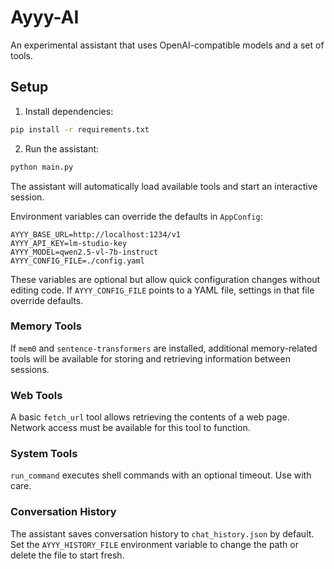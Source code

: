 # Ayyy-AI
An experimental assistant that uses OpenAI-compatible models and a set of tools.

## Setup

1. Install dependencies:

```bash
pip install -r requirements.txt
```

2. Run the assistant:

```bash
python main.py
```

The assistant will automatically load available tools and start an interactive session.

Environment variables can override the defaults in `AppConfig`:

```
AYYY_BASE_URL=http://localhost:1234/v1
AYYY_API_KEY=lm-studio-key
AYYY_MODEL=qwen2.5-vl-7b-instruct
AYYY_CONFIG_FILE=./config.yaml
```

These variables are optional but allow quick configuration changes without editing code.
If `AYYY_CONFIG_FILE` points to a YAML file, settings in that file override defaults.

### Memory Tools

If `mem0` and `sentence-transformers` are installed, additional memory-related
tools will be available for storing and retrieving information between sessions.

### Web Tools

A basic `fetch_url` tool allows retrieving the contents of a web page. Network access must be available for this tool to function.

### System Tools

`run_command` executes shell commands with an optional timeout. Use with care.

### Conversation History

The assistant saves conversation history to `chat_history.json` by default. Set the `AYYY_HISTORY_FILE` environment variable to change the path or delete the file to start fresh.
